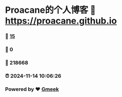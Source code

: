 # Proacane的个人博客 :link: https://proacane.github.io 
### :page_facing_up: [15](https://proacane.github.io/tag.html) 
### :speech_balloon: 0 
### :hibiscus: 218668 
### :alarm_clock: 2024-11-14 10:06:26 
### Powered by :heart: [Gmeek](https://github.com/Meekdai/Gmeek)

